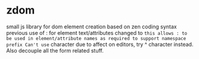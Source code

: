 # zdom
small js library for dom element creation based on zen coding syntax
previous use of : for element text/attributes changed to `
this allows : to be used in element/attribute names as required to support namespace prefix
Can't use ` character due to affect on editors, try ^ character instead.
Also decouple all the form related stuff.
